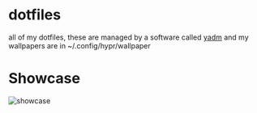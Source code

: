 # dotfiles
all of my dotfiles,
these are managed by a software called [yadm](https://github.com/TheLocehiliosan/yadm) and my wallpapers are in ~/.config/hypr/wallpaper

# Showcase
![showcase](https://i.imgur.com/tqBKBnn.png) 
